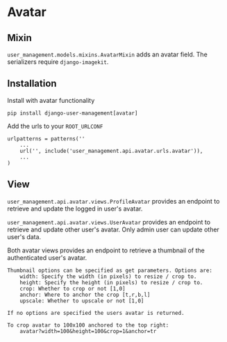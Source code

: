 # Avatar

## Mixin

`user_management.models.mixins.AvatarMixin` adds an avatar field. The 
serializers require `django-imagekit`.

## Installation

Install with avatar functionality

    pip install django-user-management[avatar]

Add the urls to your `ROOT_URLCONF`

    urlpatterns = patterns(''
        ...
        url('', include('user_management.api.avatar.urls.avatar')),
        ...
    )

## View

`user_management.api.avatar.views.ProfileAvatar` provides an endpoint to retrieve 
and update the logged in user's avatar.

`user_management.api.avatar.views.UserAvatar` provides an endpoint to retrieve 
and update other user's avatar. Only admin user can update other user's data.

Both avatar views provides an endpoint to retrieve a thumbnail of the
authenticated user's avatar.

    Thumbnail options can be specified as get parameters. Options are:
        width: Specify the width (in pixels) to resize / crop to.
        height: Specify the height (in pixels) to resize / crop to.
        crop: Whether to crop or not [1,0]
        anchor: Where to anchor the crop [t,r,b,l]
        upscale: Whether to upscale or not [1,0]

    If no options are specified the users avatar is returned.

    To crop avatar to 100x100 anchored to the top right:
        avatar?width=100&height=100&crop=1&anchor=tr
